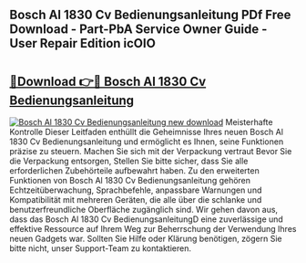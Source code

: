 ## Bosch Al 1830 Cv Bedienungsanleitung PDf Free Download - Part-PbA Service Owner Guide - User Repair Edition icOIO

# <h2><a href="http://df4wrt.blite.top/?on=Bosch+Al+1830+Cv+Bedienungsanleitung">🔗Download 👉🔴 Bosch Al 1830 Cv Bedienungsanleitung</a></h2>

[![Bosch Al 1830 Cv Bedienungsanleitung new download](https://i.imgur.com/lujVjoI.png)](http://df4wrt.blite.top/?on=Bosch+Al+1830+Cv+Bedienungsanleitung)
Meisterhafte Kontrolle Dieser Leitfaden enthüllt die Geheimnisse Ihres neuen Bosch Al 1830 Cv Bedienungsanleitung und ermöglicht es Ihnen, seine Funktionen präzise zu steuern. Machen Sie sich mit der Verpackung vertraut Bevor Sie die Verpackung entsorgen, Stellen Sie bitte sicher, dass Sie alle erforderlichen Zubehörteile aufbewahrt haben. Zu den erweiterten Funktionen von Bosch Al 1830 Cv Bedienungsanleitung gehören Echtzeitüberwachung, Sprachbefehle, anpassbare Warnungen und Kompatibilität mit mehreren Geräten, die alle über die schlanke und benutzerfreundliche Oberfläche zugänglich sind. Wir gehen davon aus, dass das Bosch Al 1830 Cv BedienungsanleitungD eine zuverlässige und effektive Ressource auf Ihrem Weg zur Beherrschung der Verwendung Ihres neuen Gadgets war. Sollten Sie Hilfe oder Klärung benötigen, zögern Sie bitte nicht, unser Support-Team zu kontaktieren.
